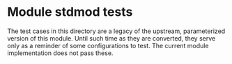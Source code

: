 # Module stdmod tests

The test cases in this directory are a legacy of the upstream, parameterized version of this module.  Until
such time as they are converted, they serve only as a reminder of some configurations to test.  The current
module implementation does not pass these.

